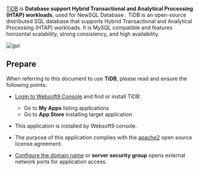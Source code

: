 [TiDB](https://github.com/pingcap/tidb) is **Database support Hybrid Transactional and Analytical Processing (HTAP) workloads**, used for NewSQL Database . TiDB is an open-source distributed SQL database that supports Hybrid Transactional and Analytical Processing (HTAP) workloads. It is MySQL compatible and features horizontal scalability, strong consistency, and high availability.


![gui](https://libs.websoft9.com/Websoft9/DocsPicture/zh/tidb/tidb-gui-websoft9.png)


## Prepare

When referring to this document to use **TiDB**, please read and ensure the following points:

- [Login to Websoft9 Console](./login-console) and find or install TiDB:
  - Go to **My Apps** listing applications 
  - Go to **App Store** installing target application

- This application is installed by Websoft9 console.


- The purpose of this application complies with the [apache2](https://opensource.org/licenses/Apache-2.0) open source license agreement.


- [Configure the domain name](./domain-set) or **server security group** opens external network ports for application access.